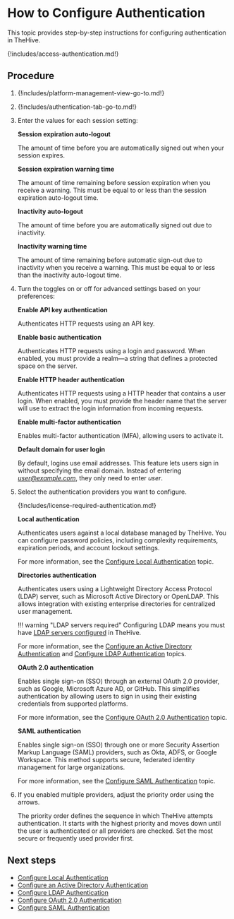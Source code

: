 # How to Configure Authentication

This topic provides step-by-step instructions for configuring authentication in TheHive.

{!includes/access-authentication.md!}

## Procedure

1. {!includes/platform-management-view-go-to.md!}

2. {!includes/authentication-tab-go-to.md!}

3. Enter the values for each session setting:

    **Session expiration auto-logout**

    The amount of time before you are automatically signed out when your session expires.

    **Session expiration warning time**

    The amount of time remaining before session expiration when you receive a warning. This must be equal to or less than the session expiration auto-logout time.

    **Inactivity auto-logout**

    The amount of time before you are automatically signed out due to inactivity.

    **Inactivity warning time**

    The amount of time remaining before automatic sign-out due to inactivity when you receive a warning. This must be equal to or less than the inactivity auto-logout time.

4. Turn the toggles on or off for advanced settings based on your preferences:

    **Enable API key authentication**

    Authenticates HTTP requests using an API key.

    **Enable basic authentication**

    Authenticates HTTP requests using a login and password. When enabled, you must provide a realm—a string that defines a protected space on the server.

    **Enable HTTP header authentication**

    Authenticates HTTP requests using a HTTP header that contains a user login. When enabled, you must provide the header name that the server will use to extract the login information from incoming requests.

    **Enable multi-factor authentication**

    Enables multi-factor authentication (MFA), allowing users to activate it.

    **Default domain for user login**

    By default, logins use email addresses. This feature lets users sign in without specifying the email domain. Instead of entering *user@example.com*, they only need to enter *user*.

5. Select the authentication providers you want to configure.

    {!includes/license-required-authentication.md!}

    **Local authentication**

    Authenticates users against a local database managed by TheHive. You can configure password policies, including complexity requirements, expiration periods, and account lockout settings.

    For more information, see the [Configure Local Authentication](local.md) topic.

    **Directories authentication**

    Authenticates users using a Lightweight Directory Access Protocol (LDAP) server, such as Microsoft Active Directory or OpenLDAP. This allows integration with existing enterprise directories for centralized user management.

    !!! warning "LDAP servers required"
        Configuring LDAP means you must have [LDAP servers configured](../../administration/ldap-server.md) in TheHive.

    For more information, see the [Configure an Active Directory Authentication](ad.md) and [Configure LDAP Authentication](ldap.md) topics.

    **OAuth 2.0 authentication**

    Enables single sign-on (SSO) through an external OAuth 2.0 provider, such as Google, Microsoft Azure AD, or GitHub. This simplifies authentication by allowing users to sign in using their existing credentials from supported platforms.

    For more information, see the [Configure OAuth 2.0 Authentication](oauth2.md) topic.

    **SAML authentication**

    Enables single sign-on (SSO) through one or more Security Assertion Markup Language (SAML) providers, such as Okta, ADFS, or Google Workspace. This method supports secure, federated identity management for large organizations.

    For more information, see the [Configure SAML Authentication](saml.md) topic.

6. If you enabled multiple providers, adjust the priority order using the arrows.
    
    The priority order defines the sequence in which TheHive attempts authentication. It starts with the highest priority and moves down until the user is authenticated or all providers are checked. Set the most secure or frequently used provider first.

## Next steps

* [Configure Local Authentication](local.md)
* [Configure an Active Directory Authentication](ad.md)
* [Configure LDAP Authentication](ldap.md)
* [Configure OAuth 2.0 Authentication](oauth2.md)
* [Configure SAML Authentication](saml.md)